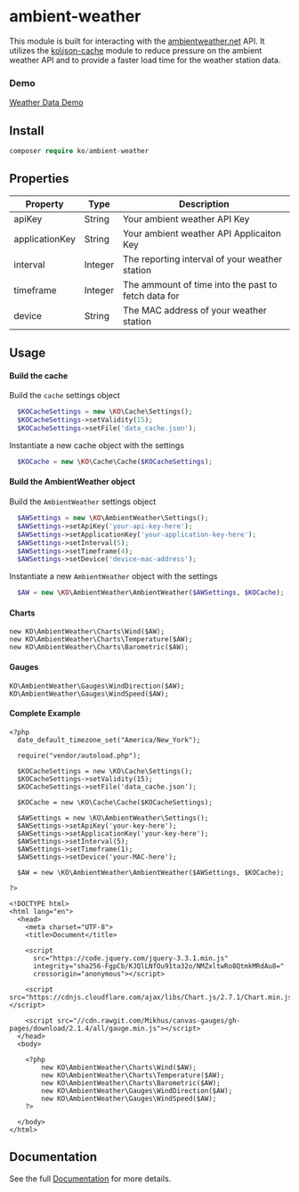 # ambient-weather

This module is built for interacting with the [ambientweather.net](http://ambientweather.net) API. It utilizes the [ko\json-cache](https://github.com/peledies/ko-json-cache) module to reduce pressure on the ambient weather API and to provide a faster load time for the weather station data.

### Demo
[Weather Data Demo](https://weather.karnsonline.com)

## Install
```php
composer require ko/ambient-weather
```

## Properties

| Property | Type | Description |
| -------- | ---- | ----------- |
| apiKey | String | Your ambient weather API Key |
| applicationKey | String | Your ambient weather API Applicaiton Key |
| interval | Integer | The reporting interval of your weather station
| timeframe | Integer | The ammount of time into the past to fetch data for |
| device | String | The MAC address of your weather station |


## Usage

#### Build the cache
Build the `cache` settings object
```php
  $KOCacheSettings = new \KO\Cache\Settings();
  $KOCacheSettings->setValidity(15);
  $KOCacheSettings->setFile('data_cache.json');
```

Instantiate a new cache object with the settings
```php
  $KOCache = new \KO\Cache\Cache($KOCacheSettings);
```

#### Build the AmbientWeather object
Build the `AmbientWeather` settings object
```php
  $AWSettings = new \KO\AmbientWeather\Settings();
  $AWSettings->setApiKey('your-api-key-here');
  $AWSettings->setApplicationKey('your-application-key-here');
  $AWSettings->setInterval(5);
  $AWSettings->setTimeframe(4);
  $AWSettings->setDevice('device-mac-address');
```

Instantiate a new `AmbientWeather` object with the settings
```php
  $AW = new \KO\AmbientWeather\AmbientWeather($AWSettings, $KOCache);
```

#### Charts
```
new KO\AmbientWeather\Charts\Wind($AW);
new KO\AmbientWeather\Charts\Temperature($AW);
new KO\AmbientWeather\Charts\Barometric($AW);
```

#### Gauges
```
KO\AmbientWeather\Gauges\WindDirection($AW);
KO\AmbientWeather\Gauges\WindSpeed($AW);
```

#### Complete Example
```
<?php
  date_default_timezone_set("America/New_York");

  require("vendor/autoload.php");
  
  $KOCacheSettings = new \KO\Cache\Settings();
  $KOCacheSettings->setValidity(15);
  $KOCacheSettings->setFile('data_cache.json');

  $KOCache = new \KO\Cache\Cache($KOCacheSettings);

  $AWSettings = new \KO\AmbientWeather\Settings();
  $AWSettings->setApiKey('your-key-here');
  $AWSettings->setApplicationKey('your-key-here');
  $AWSettings->setInterval(5);
  $AWSettings->setTimeframe(1);
  $AWSettings->setDevice('your-MAC-here');

  $AW = new \KO\AmbientWeather\AmbientWeather($AWSettings, $KOCache);

?>

<!DOCTYPE html>
<html lang="en">
  <head>
    <meta charset="UTF-8">
    <title>Document</title>

    <script
      src="https://code.jquery.com/jquery-3.3.1.min.js"
      integrity="sha256-FgpCb/KJQlLNfOu91ta32o/NMZxltwRo8QtmkMRdAu8="
      crossorigin="anonymous"></script>

    <script src="https://cdnjs.cloudflare.com/ajax/libs/Chart.js/2.7.1/Chart.min.js"></script>

    <script src="//cdn.rawgit.com/Mikhus/canvas-gauges/gh-pages/download/2.1.4/all/gauge.min.js"></script>
  </head>
  <body>

    <?php
        new KO\AmbientWeather\Charts\Wind($AW);
        new KO\AmbientWeather\Charts\Temperature($AW);
        new KO\AmbientWeather\Charts\Barometric($AW);
        new KO\AmbientWeather\Gauges\WindDirection($AW);
        new KO\AmbientWeather\Gauges\WindSpeed($AW);
    ?>

  </body>
</html>
```

## Documentation

See the full [Documentation](http://ko.karnsonline.com/ambient-weather) for more details.